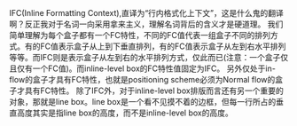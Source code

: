   IFC(Inline Formatting Context),直译为“行内格式化上下文”，这是什么鬼的翻译啊？反正我对于名词一向采用拿来主义，理解名词背后的含义才是硬道理。
  我们简单理解为每个盒子都有一个FC特性，不同的FC值代表一组盒子不同的排列方式。有的FC值表示盒子从上到下垂直排列，有的FC值表示盒子从左到右水平排列等等。而IFC则是表示盒子从左到右的水平排列方式，仅此而已(注意：一个盒子仅且仅有一个FC值)。而inline-level box的FC特性值固定为IFC。
  另外仅处于in-flow的盒子才具有FC特性，也就是positioning scheme必须为Normal flow的盒子才具有FC特性。
  除了IFC外，对于inline-level box排版而言还有另一个重要的对象，那就是line box。line box是一个看不见摸不着的边框，但每一行所占的垂直高度其实是指line box的高度，而不是inline-level box的高度。